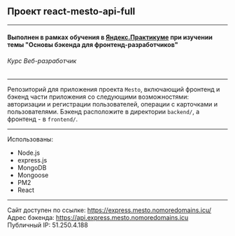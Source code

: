 ## Проект react-mesto-api-full
------

#### Выполнен в рамках обучения в [**Яндекс.Практикуме**](https://praktikum.yandex.ru/ "Яндекс.Практикум") при изучении темы "Основы бэкенда для фронтенд-разработчиков"
###### Курс Веб-разработчик
-----

Репозиторий для приложения проекта `Mesto`, включающий фронтенд и бэкенд части приложения со следующими возможностями: авторизации и регистрации пользователей, операции с карточками и пользователями. Бэкенд расположите в директории `backend/`, а фронтенд - в `frontend/`.


---

Использованы:

* Node.js
* express.js
* MongoDB
* Mongoose
* PM2
* React

---

Сайт доступен по ссылке: https://express.mesto.nomoredomains.icu/  
Адрес бэкенда: https://api.express.mesto.nomoredomains.icu  
Публичный IP: 51.250.4.188

